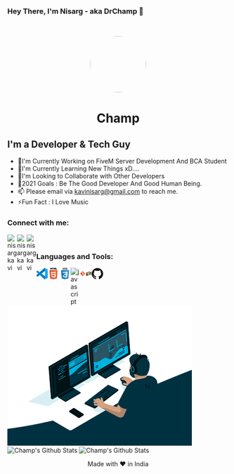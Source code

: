 ### Hey There,  I'm Nisarg - aka DrChamp 👋
<br>
<p align="center">
    <img style="border-radius: 100px" width="128" height="128" src="https://cdn.discordapp.com/attachments/795682105153159190/795684479900712980/giphy.gif">
</p>
<h1 align="center">Champ</h1>


## I'm a Developer & Tech Guy 
- 🔭I'm Currently Working on FiveM Server Development And BCA Student
- 🌱I'm Currently Learning New Things xD....
- 👯I'm Looking to Collaborate with Other Developers
- 🥅2021 Goals : Be The Good Developer And Good Human Being.
- 📫 Please email via kavinisarg@gmail.com to reach me.
- ⚡Fun Fact : I Love Music



<!-- ### Spotify Playing 🎧

[<img src="https://now-playing-codestackr.vercel.app/api/spotify-playing" alt="codeSTACKr Spotify Playing" width="350" />](https://open.spotify.com/user/ehurqtcvxk9x5yml2c1tpq2oj?) -->

### Connect with me:


[<img align="left" alt="nisargkavi" width="22px" src="https://image.flaticon.com/icons/png/512/732/732200.png"/>][gmail]
[<img align="left" alt="nisargkavi" width="22px" src="https://image.flaticon.com/icons/png/512/1384/1384063.png"/>][instagram]
[<img align="left" alt="nisargkavi" width="22px" src="https://image.flaticon.com/icons/png/512/1384/1384060.png"/>][youtube]

<br />

### Languages and Tools:

<img align="left" alt="Visual Studio Code" width="26px" src="https://raw.githubusercontent.com/github/explore/80688e429a7d4ef2fca1e82350fe8e3517d3494d/topics/visual-studio-code/visual-studio-code.png" />
<img align="left" alt="HTML5" width="26px" src="https://raw.githubusercontent.com/github/explore/80688e429a7d4ef2fca1e82350fe8e3517d3494d/topics/html/html.png" />
<img align="left" alt="CSS3" width="26px" src="https://raw.githubusercontent.com/github/explore/80688e429a7d4ef2fca1e82350fe8e3517d3494d/topics/css/css.png" />
<!-- <img align="left" alt="java" width="22px" src="https://www.flaticon.com/svg/static/icons/svg/226/226777.svg"/> -->
<img align="left" alt="javascript" width="22px" src="https://img.icons8.com/color/48/000000/javascript.png"/>
<img align="left" alt="Git" width="26px" src="https://raw.githubusercontent.com/github/explore/80688e429a7d4ef2fca1e82350fe8e3517d3494d/topics/git/git.png" />
<img align="left" alt="GitHub" width="26px" src="https://raw.githubusercontent.com/github/explore/78df643247d429f6cc873026c0622819ad797942/topics/github/github.png" />
<br />


<img align="center" alt="GIF" src="https://github.com/DrChamp1/DrChamp1/blob/main/code.gif?raw=true" width="420" height="320" />

<!-- ![Top Langs](https://github-readme-stats.vercel.app/api/top-langs/?username=DrChamp1&theme=radical&layout=compact) -->


  <img align="center" alt="Champ's Github Stats" src="https://github-readme-stats.anuraghazra1.vercel.app/api?username=drchamp1&show_icons=true&include_all_commits=true&bg_color=30,434343,000000&title_color=fe428e&text_color=f1f1eb"  />
  <img align="center" alt="Champ's Github Stats" src="https://github-readme-stats.anuraghazra1.vercel.app/api/top-langs/?username=drchamp1&layout=compact&langs_count=10&hide=html,css&bg_color=30,000000,434343&title_color=fe428e&text_color=f1f1eb" />


[youtube]:https://www.youtube.com/technicalnisarg
[instagram]: https://www.instagram.com/a_mythical_kid
[gmail]:kavinisarg@gmail.com

<p align="center">
  Made with ❤️ in India
</p>
